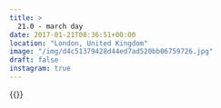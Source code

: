 ```yaml
---
title: >
  21.0 - march day
date: 2017-01-21T08:36:51+00:00
location: "London, United Kingdom"
image: "/img/d4c51379428d44ed7ad520bb06759726.jpg"
draft: false
instagram: true
---
```


{{<photo src="/img/d4c51379428d44ed7ad520bb06759726.jpg">}}
